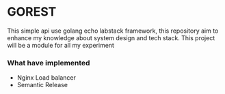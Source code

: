 # GOREST
This simple api use golang echo labstack framework, this repository aim to enhance
my knowledge about system design and tech stack. This project will be a module for
all my experiment

### What have implemented
* Nginx Load balancer
* Semantic Release